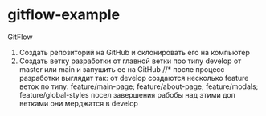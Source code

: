 # gitflow-example
GitFlow
1. Создать репозиторий на GitHub и склонировать его на компьютер
2. Создать ветку разработки от главной ветки поо типу develop от master или main и запушить ее на GitHub
//* после процесс разработки выглядит так: от develop создаются несколько feature веток по типу: feature/main-page; feature/about-page; feature/modals; feature/global-styles посел завершения рабобы над этими доп ветками они мерджатся в develop